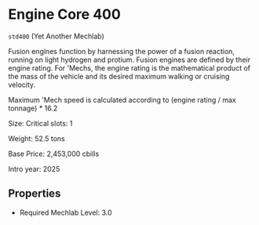 # Engine Core 400

`std400` (Yet Another Mechlab)

Fusion engines function by harnessing the power of a fusion reaction, running on light hydrogen and protium. Fusion engines are defined by their engine rating. For 'Mechs, the engine rating is the mathematical product of the mass of the vehicle and its desired maximum walking or cruising velocity.

Maximum 'Mech speed is calculated according to (engine rating / max tonnage) * 16.2

Size: Critical slots: 1

Weight: 52.5 tons

Base Price: 2,453,000 cbills

Intro year: 2025

## Properties
* Required Mechlab Level: 3.0 
